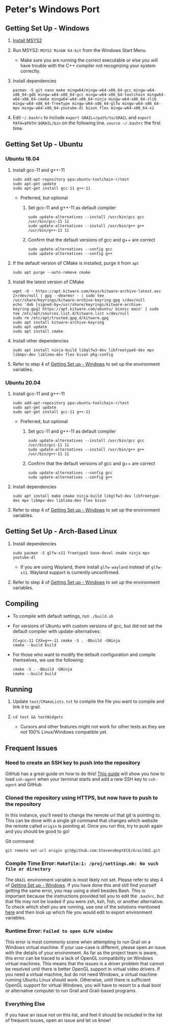 # Peter's Windows Port

## Getting Set Up - Windows

1. [Install MSYS2](https://www.msys2.org/)

2. Run MSYS2: `MSYS2 MinGW 64-bit` from the Windows Start Menu.

    - Make sure you are running the correct executable or else you will have trouble with the C++ compiler not recognizing your system correctly.

3. Install dependencies

    ``` shell
    pacman -S git nano make mingw64/mingw-w64-x86_64-gcc mingw-w64-x86_64-gdb mingw-w64-x86_64-gcc mingw-w64-x86_64-toolchain mingw64-w64-x86_64-cmake mingw64-w64-x86_64-ninja mingw-w64-x86_64-zlib mingw-w64-x86_64-freetype mingw-w64-x86_64-glfw mingw-w64-x86_64-mpv mingw-w64-x86_64-youtube-dl bison flex mingw-w64-x86_64-xz 
    ```

4. Edit `~/.bashrc` to include `export GRAIL=/path/to/GRAIL` and `export PATH=$PATH:$GRAIL/bin` on the following line. `source ~/.bashrc` the first time.

## Getting Set Up - Ubuntu

### Ubuntu 18.04

1. Install gcc-11 and g++-11

    ``` shell
    sudo add-apt-repository ppa:ubuntu-toolchain-r/test
    sudo apt-get update
    sudo apt-get install gcc-11 g++-11
    ```

    - Preferred, but optional
        1. Set gcc-11 and g++-11 as default compiler

            ``` shell
            sudo update-alternatives --install /usr/bin/gcc gcc /usr/bin/gcc-11 11
            sudo update-alternatives --install /usr/bin/g++ g++ /usr/bin/g++-11 11
            ```

        2. Confirm that the default versions of gcc and g++ are correct

            ``` shell
            sudo update-alternatives --config gcc
            sudo update-alternatives --config g++
            ```

2. If the default version of CMake is installed, purge it from `apt`

    ``` shell
    sudo apt purge --auto-remove cmake
    ```

3. Install the latest version of CMake

    ``` shell
    wget -O - https://apt.kitware.com/keys/kitware-archive-latest.asc 2>/dev/null | gpg --dearmor - | sudo tee /usr/share/keyrings/kitware-archive-keyring.gpg >/dev/null
    echo 'deb [signed-by=/usr/share/keyrings/kitware-archive-keyring.gpg] https://apt.kitware.com/ubuntu/ bionic main' | sudo tee /etc/apt/sources.list.d/kitware.list >/dev/null
    sudo rm /etc/apt/trusted.gpg.d/kitware.gpg
    sudo apt install kitware-archive-keyring
    sudo apt update
    sudo apt install cmake
    ```

4. Install other dependencies

    ``` shell
    sudo apt install ninja-build libglfw3-dev libfreetype6-dev mpv libmpv-dev liblzma-dev flex bison pkg-config
    ```

5. Refer to step 4 of [Getting Set up - Windows](#getting-set-up---windows) to set up the environment variables.

### Ubuntu 20.04

1. Install gcc-11 and g++-11

    ``` shell
    sudo add-apt-repository ppa:ubuntu-toolchain-r/test
    sudo apt-get update
    sudo apt-get install gcc-11 g++-11
    ```

    - Preferred, but optional
        1. Set gcc-11 and g++-11 as default compiler

            ``` shell
            sudo update-alternatives --install /usr/bin/gcc gcc /usr/bin/gcc-11 11
            sudo update-alternatives --install /usr/bin/g++ g++ /usr/bin/g++-11 11
            ```

        2. Confirm that the default versions of gcc and g++ are correct

            ``` shell
            sudo update-alternatives --config gcc
            sudo update-alternatives --config g++
            ```

2. Install dependencies

    ``` shell
    sudo apt install make cmake ninja-build libglfw3-dev libfreetype-dev mpv libmpv-dev liblzma-dev flex bison
    ```

3. Refer to step 4 of [Getting Set up - Windows](#getting-set-up---windows) to set up the environment variables.

## Getting Set Up - Arch-Based Linux

1. Install dependencies

    ``` shell
    sudo pacman -S glfw-x11 freetype2 base-devel cmake ninja mpv youtube-dl

    ```

    - If you are using Wayland, there install `glfw-wayland` instead of `glfw-x11`. Wayland support is currently unconfirmed.
  
2. Refer to step 4 of [Getting Set up - Windows](#getting-set-up---windows) to set up the environment variables.

## Compiling

- To compile with default settings, run `./build.sh`
- For versions of Ubuntu with custom versions of gcc, but did not set the default compiler with update-alternatives:

    ``` shell
    CC=gcc-11 CXX=g++-11 cmake -S . -Bbuild -GNinja
    cmake --build build
    ```

- For those who want to modify the default configuration and compile themselves, we use the following:

    ``` shell
    cmake -S . -Bbuild -GNinja
    cmake --build build
    ```

## Running

1. Update `test/CMakeLists.txt` to compile the file you want to compile and link it to grail.
2. `cd test && testWidgets`

     - Cursors and other features might not work for other tests as they are not 100% Linux/Windows compatible yet.

## Frequent Issues

### Need to create an SSH key to push into the repository

GitHub has a great guide on how to do this! [This guide](https://docs.github.com/en/github/authenticating-to-github/connecting-to-github-with-ssh/generating-a-new-ssh-key-and-adding-it-to-the-ssh-agent) will show you how to load `ssh-agent` when your terminal starts and add a new SSH key to `ssh-agent` and GitHub

### Cloned the repository using HTTPS, but now have to push to the repository

In this instance, you'll need to change the remote url that git is pointing to. This can be done with a single git command that changes which website the remote called `origin` is pointing at. Once you run this, try to push again and you should be good to go!

Git command:

``` shell
git remote set-url origin git@github.com:StevensDeptECE/GrailGUI.git
```

### Compile Time Error:  `Makefile:1: /proj/settings.mk: No such file or directory`

The `GRAIL` environment variable is most likely not set. Please refer to step 4 of [Getting Set up - Windows](#getting-set-up---windows). If you have done this and still find yourself getting the same error, you may using a shell besides Bash. This is important because the instructions provided tell you to edit the `.bashrc`, but that file may not be loaded if you were zsh, ksh, fish, or another alternative. To check which shell you are running, use one of the solutions mentioned [here](https://stackoverflow.com/a/3327022) and then look up which file you would edit to export environment variables.

### Runtime Error:  `Failed to open GLFW window`

This error is most commonly scene when attempting to run Grail on a Windows virtual machine. If your use-case is different, please open an issue with the details of your environment. As far as the project team is aware, this error can be traced to a lack of OpenGL compatibility on Windows virtual machines. This means that the issues is a driver problem that cannot be resolved until there is better OpenGL support in virtual video drivers. If you need a virtual machine, but do not need Windows, a virtual machine running Ubuntu Linux should work. Otherwise, until there is sufficient OpenGL support for virtual Windows, you will have to resort to a dual boot or alternative computer to run Grail and Grail-based programs.

### Everything Else

If you have an issue not on this list, and feel it should be included in the list of frequent issues, open an issue and let us know!
